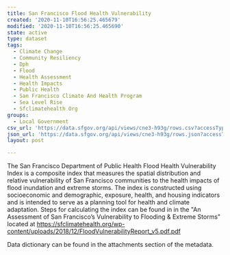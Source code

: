 ```yaml
---
title: San Francisco Flood Health Vulnerability
created: '2020-11-10T16:56:25.465679'
modified: '2020-11-10T16:56:25.465690'
state: active
type: dataset
tags:
  - Climate Change
  - Community Resiliency
  - Dph
  - Flood
  - Health Assessment
  - Health Impacts
  - Public Health
  - San Francisco Climate And Health Program
  - Sea Level Rise
  - Sfclimatehealth Org
groups:
  - Local Government
csv_url: 'https://data.sfgov.org/api/views/cne3-h93g/rows.csv?accessType=DOWNLOAD'
json_url: 'https://data.sfgov.org/api/views/cne3-h93g/rows.json?accessType=DOWNLOAD'
layout: post

---
```

The San Francisco Department of Public Health Flood Health Vulnerability Index is a composite index that measures the spatial distribution and relative vulnerability of San Francisco communities to the health impacts of flood inundation and extreme storms. The index is constructed using socioeconomic and demographic, exposure, health, and housing indicators and is intended to serve as a planning tool for health and climate adaptation. Steps for calculating the index can be found in in the "An Assessment of San Francisco’s Vulnerability to Flooding & Extreme Storms" located at https://sfclimatehealth.org/wp-content/uploads/2018/12/FloodVulnerabilityReport_v5.pdf.pdf

Data dictionary can be found in the attachments section of the metadata.
